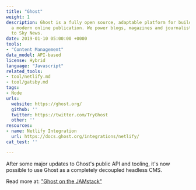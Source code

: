 ```yaml
---
title: "Ghost"
weight: 1
description: Ghost is a fully open source, adaptable platform for building and running
  a modern online publication. We power blogs, magazines and journalists from Zappos
  to Sky News.
date: 2019-01-10 05:00:00 +0000
tools:
- "Content Management"
data_model: API-based
license: Hybrid
language: "Javascript"
related_tools:
- tool/netlify.md
- tool/gatsby.md
tags:
- Node
urls:
  website: https://ghost.org/
  github: ''
  twitter: https://twitter.com/TryGhost
  other: ''
resources:
- name: Netlify Integration
  url: https://docs.ghost.org/integrations/netlify/
cat_test: ''

---
```

After some major updates to Ghost's public API and tooling, it's now possible to use Ghost as a completely decoupled headless CMS.

Read more at: ["Ghost on the JAMstack"](https://blog.ghost.org/jamstack/)